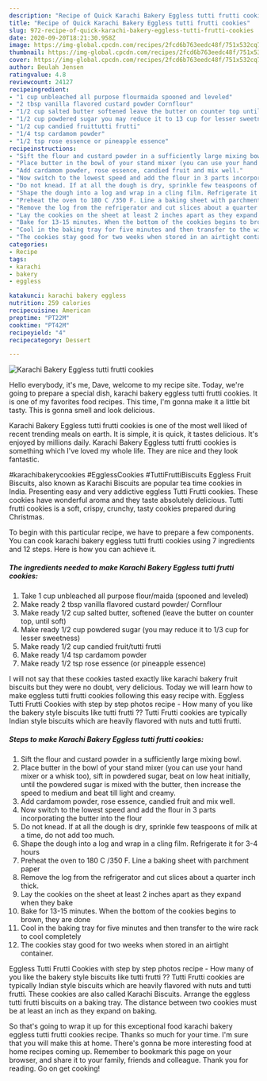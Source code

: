 ```yaml
---
description: "Recipe of Quick Karachi Bakery Eggless tutti frutti cookies"
title: "Recipe of Quick Karachi Bakery Eggless tutti frutti cookies"
slug: 972-recipe-of-quick-karachi-bakery-eggless-tutti-frutti-cookies
date: 2020-09-20T18:21:30.958Z
image: https://img-global.cpcdn.com/recipes/2fcd6b763eedc48f/751x532cq70/karachi-bakery-eggless-tutti-frutti-cookies-recipe-main-photo.jpg
thumbnail: https://img-global.cpcdn.com/recipes/2fcd6b763eedc48f/751x532cq70/karachi-bakery-eggless-tutti-frutti-cookies-recipe-main-photo.jpg
cover: https://img-global.cpcdn.com/recipes/2fcd6b763eedc48f/751x532cq70/karachi-bakery-eggless-tutti-frutti-cookies-recipe-main-photo.jpg
author: Beulah Jensen
ratingvalue: 4.8
reviewcount: 24127
recipeingredient:
- "1 cup unbleached all purpose flourmaida spooned and leveled"
- "2 tbsp vanilla flavored custard powder Cornflour"
- "1/2 cup salted butter softened leave the butter on counter top until soft"
- "1/2 cup powdered sugar you may reduce it to 13 cup for lesser sweetness"
- "1/2 cup candied fruittutti frutti"
- "1/4 tsp cardamom powder"
- "1/2 tsp rose essence or pineapple essence"
recipeinstructions:
- "Sift the flour and custard powder in a sufficiently large mixing bowl."
- "Place butter in the bowl of your stand mixer (you can use your hand mixer or a whisk too), sift in powdered sugar, beat on low heat initially, until the powdered sugar is mixed with the butter, then increase the speed to medium and beat till light and creamy."
- "Add cardamom powder, rose essence, candied fruit and mix well."
- "Now switch to the lowest speed and add the flour in 3 parts incorporating the butter into the flour"
- "Do not knead. If at all the dough is dry, sprinkle few teaspoons of milk at a time, do not add too much."
- "Shape the dough into a log and wrap in a cling film. Refrigerate it for 3-4 hours"
- "Preheat the oven to 180 C /350 F. Line a baking sheet with parchment paper"
- "Remove the log from the refrigerator and cut slices about a quarter inch thick."
- "Lay the cookies on the sheet at least 2 inches apart as they expand when they bake"
- "Bake for 13-15 minutes. When the bottom of the cookies begins to brown, they are done"
- "Cool in the baking tray for five minutes and then transfer to the wire rack to cool completely"
- "The cookies stay good for two weeks when stored in an airtight container."
categories:
- Recipe
tags:
- karachi
- bakery
- eggless

katakunci: karachi bakery eggless 
nutrition: 259 calories
recipecuisine: American
preptime: "PT22M"
cooktime: "PT42M"
recipeyield: "4"
recipecategory: Dessert

---
```



![Karachi Bakery Eggless tutti frutti cookies](https://img-global.cpcdn.com/recipes/2fcd6b763eedc48f/751x532cq70/karachi-bakery-eggless-tutti-frutti-cookies-recipe-main-photo.jpg)

Hello everybody, it's me, Dave, welcome to my recipe site. Today, we're going to prepare a special dish, karachi bakery eggless tutti frutti cookies. It is one of my favorites food recipes. This time, I'm gonna make it a little bit tasty. This is gonna smell and look delicious.

Karachi Bakery Eggless tutti frutti cookies is one of the most well liked of recent trending meals on earth. It is simple, it is quick, it tastes delicious. It's enjoyed by millions daily. Karachi Bakery Eggless tutti frutti cookies is something which I've loved my whole life. They are nice and they look fantastic.

#karachibakerycookies #EgglessCookies #TuttiFruttiBiscuits Eggless Fruit Biscuits, also known as Karachi Biscuits are popular tea time cookies in India. Presenting easy and very addictive eggless Tutti Frutti cookies. These cookies have wonderful aroma and they taste absolutely delicious. Tutti frutti cookies is a soft, crispy, crunchy, tasty cookies prepared during Christmas.


To begin with this particular recipe, we have to prepare a few components. You can cook karachi bakery eggless tutti frutti cookies using 7 ingredients and 12 steps. Here is how you can achieve it.

<!--inarticleads1-->

##### The ingredients needed to make Karachi Bakery Eggless tutti frutti cookies:

1. Take 1 cup unbleached all purpose flour/maida (spooned and leveled)
1. Make ready 2 tbsp vanilla flavored custard powder/ Cornflour
1. Make ready 1/2 cup salted butter, softened (leave the butter on counter top, until soft)
1. Make ready 1/2 cup powdered sugar (you may reduce it to 1/3 cup for lesser sweetness)
1. Make ready 1/2 cup candied fruit/tutti frutti
1. Make ready 1/4 tsp cardamom powder
1. Make ready 1/2 tsp rose essence (or pineapple essence)


I will not say that these cookies tasted exactly like karachi bakery fruit biscuits but they were no doubt, very delicious. Today we will learn how to make eggless tutti frutti cookies following this easy recipe with. Eggless Tutti Frutti Cookies with step by step photos recipe - How many of you like the bakery style biscuits like tutti frutti ?? Tutti Frutti cookies are typically Indian style biscuits which are heavily flavored with nuts and tutti frutti. 

<!--inarticleads2-->

##### Steps to make Karachi Bakery Eggless tutti frutti cookies:

1. Sift the flour and custard powder in a sufficiently large mixing bowl.
1. Place butter in the bowl of your stand mixer (you can use your hand mixer or a whisk too), sift in powdered sugar, beat on low heat initially, until the powdered sugar is mixed with the butter, then increase the speed to medium and beat till light and creamy.
1. Add cardamom powder, rose essence, candied fruit and mix well.
1. Now switch to the lowest speed and add the flour in 3 parts incorporating the butter into the flour
1. Do not knead. If at all the dough is dry, sprinkle few teaspoons of milk at a time, do not add too much.
1. Shape the dough into a log and wrap in a cling film. Refrigerate it for 3-4 hours
1. Preheat the oven to 180 C /350 F. Line a baking sheet with parchment paper
1. Remove the log from the refrigerator and cut slices about a quarter inch thick.
1. Lay the cookies on the sheet at least 2 inches apart as they expand when they bake
1. Bake for 13-15 minutes. When the bottom of the cookies begins to brown, they are done
1. Cool in the baking tray for five minutes and then transfer to the wire rack to cool completely
1. The cookies stay good for two weeks when stored in an airtight container.


Eggless Tutti Frutti Cookies with step by step photos recipe - How many of you like the bakery style biscuits like tutti frutti ?? Tutti Frutti cookies are typically Indian style biscuits which are heavily flavored with nuts and tutti frutti. These cookies are also called Karachi Biscuits. Arrange the eggless tutti frutti biscuits on a baking tray. The distance between two cookies must be at least an inch as they expand on baking. 

So that's going to wrap it up for this exceptional food karachi bakery eggless tutti frutti cookies recipe. Thanks so much for your time. I'm sure that you will make this at home. There's gonna be more interesting food at home recipes coming up. Remember to bookmark this page on your browser, and share it to your family, friends and colleague. Thank you for reading. Go on get cooking!
